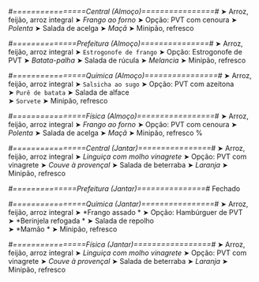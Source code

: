 
*#================Central (Almoço)================#*
➤ Arroz, feijão, arroz integral
➤ *Frango ao forno*
➤ Opção: PVT com cenoura
➤ *Polenta*
➤ Salada de acelga
➤ *Maçã*
➤ Minipão, refresco

*#==============Prefeitura (Almoço)===============#*
➤ Arroz, feijão, arroz integral
➤ `Estrogonofe de frango`
➤ Opção: Estrogonofe de PVT
➤ *Batata-palha*
➤ Salada de rúcula
➤ *Melancia*
➤ Minipão, refresco

*#================Química (Almoço)================#*
➤ Arroz, feijão, arroz integral
➤ `Salsicha ao sugo`
➤ Opção: PVT com azeitona    
➤ `Purê de batata`
➤ Salada de alface     
➤ `Sorvete`
➤ Minipão, refresco

*#================Física (Almoço)=================#*
➤ Arroz, feijão, arroz integral
➤ *Frango ao forno*
➤ Opção: PVT com cenoura
➤ *Polenta*
➤ Salada de acelga
➤ *Maçã*
➤ Minipão, refresco
%

*#================Central (Jantar)================#*
➤ Arroz, feijão, arroz integral
➤ *Linguiça com molho vinagrete*
➤ Opção: PVT com vinagrete
➤ *Couve à provençal*
➤ Salada de beterraba
➤ *Laranja*
➤ Minipão, refresco

*#==============Prefeitura (Jantar)===============#*
Fechado

*#================Química (Jantar)================#*
➤ Arroz, feijão, arroz integral
➤ *Frango assado *
➤ Opção: Hambúrguer de PVT    
➤ *Berinjela refogada *
➤ Salada de repolho     
➤ *Mamão  *
➤ Minipão, refresco

*#================Física (Jantar)=================#*
➤ Arroz, feijão, arroz integral
➤ *Linguiça com molho vinagrete*
➤ Opção: PVT com vinagrete
➤ *Couve à provençal*
➤ Salada de beterraba
➤ *Laranja*
➤ Minipão, refresco
